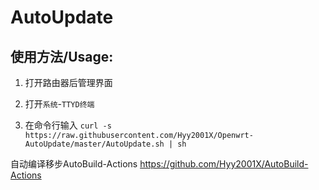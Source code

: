 # AutoUpdate
使用方法/Usage: 
-

1. 打开路由器后管理界面

2. 打开`系统`-`TTYD终端`

3. 在命令行输入 
  `curl -s https://raw.githubusercontent.com/Hyy2001X/Openwrt-AutoUpdate/master/AutoUpdate.sh | sh`

自动编译移步AutoBuild-Actions https://github.com/Hyy2001X/AutoBuild-Actions

